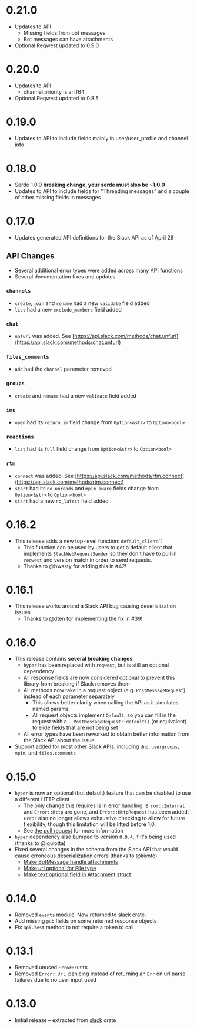 # 0.21.0
* Updates to API
  * Missing fields from bot messages
  * Bot messages can have attachments
* Optional Reqwest updated to 0.9.0

# 0.20.0
* Updates to API
  * channel.priority is an f64
* Optional Reqwest updated to 0.8.5

# 0.19.0
* Updates to API to include fields mainly in user/user_profile and channel info

# 0.18.0
* Serde 1.0.0 **breaking change, your serde must also be ~1.0.0**
* Updates to API to include fields for "Threading messages" and a couple of other missing fields in messages

# 0.17.0
* Updates generated API definitions for the Slack API as of April 29

## API Changes
* Several additional error types were added across many API functions
* Several documentation fixes and updates

### `channels`
* `create`, `join` and `rename` had a new `validate` field added
* `list` had a new `exclude_members` field added

### `chat`
* `unfurl` was added. See [https://api.slack.com/methods/chat.unfurl](https://api.slack.com/methods/chat.unfurl)

### `files_comments`
* `add` had the `channel` parameter removed

### `groups`
* `create` and `rename` had a new `validate` field added

### `ims`
* `open` had its `return_im` field change from `Option<&str>` to `Option<bool>`

### `reactions`
* `list` had its `full` field change from `Option<&str>` to `Option<bool>`

### `rtm`
* `connect` was added. See [https://api.slack.com/methods/rtm.connect](https://api.slack.com/methods/rtm.connect)
* `start` had its `no_unreads` and `mpim_aware` fields change from `Option<&str>` to `Option<bool>`
* `start` had a new `no_latest` field added

# 0.16.2
* This release adds a new top-level function: `default_client()`
  * This function can be used by users to get a default client that implements `SlackWebRequestSender` so they don't have to pull in `reqwest` and version match in order to send requests.
  * Thanks to @bwasty for adding this in #42!

# 0.16.1
* This release works around a Slack API bug causing deserialization issues
  * Thanks to @dten for implementing the fix in #39!

# 0.16.0
- This release contains **several breaking changes**
  - `hyper` has been replaced with `reqwest`, but is still an optional dependency
  - All response fields are now considered optional to prevent this library from breaking if Slack removes them
  - All methods now take in a request object (e.g. `PostMessageRequest`) instead of each parameter separately
    - This allows better clarity when calling the API as it simulates named params
    - All request objects implement `Default`, so you can fill in the request with a `..PostMessageRequest::default()` (or equivalent) to elide fields that are not being set
  - All error types have been reworked to obtain better information from the Slack API about the issue
- Support added for most other Slack APIs, including `dnd`, `usergroups`, `mpim`, and `files.comments`

# 0.15.0
* `hyper` is now an optional (but default) feature that can be disabled to use a different HTTP client
  * The only change this requires is in error handling. `Error::Internal` and `Error::Http` are gone, and `Error::HttpRequest` has been added. `Error` also no longer allows exhaustive checking to allow for future flexibility, though this limitation will be lifted before 1.0.
  * See [the pull request](https://github.com/slack-rs/slack-rs-api/pull/24) for more information
* `hyper` dependency also bumped to version `0.9.4`, if it's being used (thanks to @jgulotta)
* Fixed several changes in the schema from the Slack API that would cause erroneous deserialization errors (thanks to @kiyoto)
  * [Make BotMessage handle attachments](https://github.com/slack-rs/slack-rs-api/pull/16)
  * [Make url optional for File type](https://github.com/slack-rs/slack-rs-api/pull/17)
  * [Make text optional field in Attachment struct](https://github.com/slack-rs/slack-rs-api/pull/21)

# 0.14.0
* Removed `events` module. Now returned to [slack](https://github.com/slack-rs/slack-rs) crate.
* Add missing `pub` fields on some returned response objects
* Fix `api.test` method to not require a token to call

# 0.13.1
* Removed unused `Error::Utf8`
* Removed `Error::Url`, panicing instead of returning an `Err` on url parse failures due to no user input used

# 0.13.0
* Initial release – extracted from [slack](https://github.com/slack-rs/slack-rs) crate 